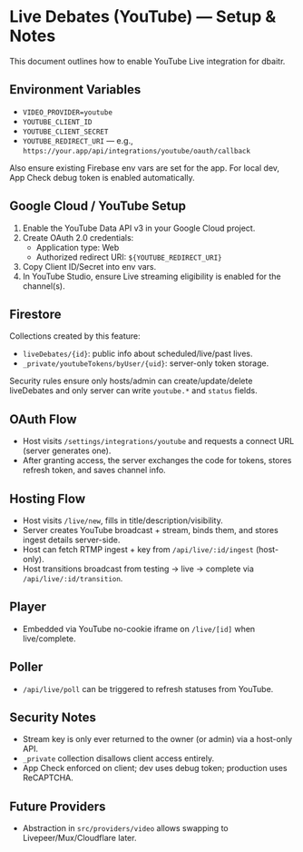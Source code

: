# Live Debates (YouTube) — Setup & Notes

This document outlines how to enable YouTube Live integration for dbaitr.

## Environment Variables

- `VIDEO_PROVIDER=youtube`
- `YOUTUBE_CLIENT_ID`
- `YOUTUBE_CLIENT_SECRET`
- `YOUTUBE_REDIRECT_URI` — e.g., `https://your.app/api/integrations/youtube/oauth/callback`

Also ensure existing Firebase env vars are set for the app. For local dev, App Check debug token is enabled automatically.

## Google Cloud / YouTube Setup

1. Enable the YouTube Data API v3 in your Google Cloud project.
2. Create OAuth 2.0 credentials:
   - Application type: Web
   - Authorized redirect URI: `${YOUTUBE_REDIRECT_URI}`
3. Copy Client ID/Secret into env vars.
4. In YouTube Studio, ensure Live streaming eligibility is enabled for the channel(s).

## Firestore

Collections created by this feature:

- `liveDebates/{id}`: public info about scheduled/live/past lives.
- `_private/youtubeTokens/byUser/{uid}`: server-only token storage.

Security rules ensure only hosts/admin can create/update/delete liveDebates and only server can write `youtube.*` and `status` fields.

## OAuth Flow

- Host visits `/settings/integrations/youtube` and requests a connect URL (server generates one).
- After granting access, the server exchanges the code for tokens, stores refresh token, and saves channel info.

## Hosting Flow

- Host visits `/live/new`, fills in title/description/visibility.
- Server creates YouTube broadcast + stream, binds them, and stores ingest details server-side.
- Host can fetch RTMP ingest + key from `/api/live/:id/ingest` (host-only).
- Host transitions broadcast from testing → live → complete via `/api/live/:id/transition`.

## Player

- Embedded via YouTube no-cookie iframe on `/live/[id]` when live/complete.

## Poller

- `/api/live/poll` can be triggered to refresh statuses from YouTube.

## Security Notes

- Stream key is only ever returned to the owner (or admin) via a host-only API.
- `_private` collection disallows client access entirely.
- App Check enforced on client; dev uses debug token; production uses ReCAPTCHA.

## Future Providers

- Abstraction in `src/providers/video` allows swapping to Livepeer/Mux/Cloudflare later.
